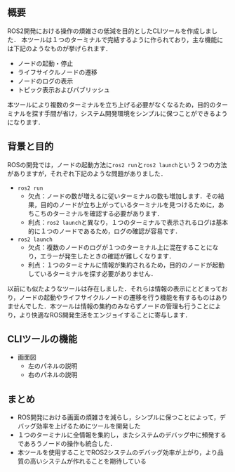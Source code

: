 ## 概要

ROS2開発における操作の煩雑さの低減を目的としたCLIツールを作成しました．
本ツールは１つのターミナルで完結するように作られており，主な機能には下記のようなものが挙げられます．

- ノードの起動・停止
- ライフサイクルノードの遷移
- ノードのログの表示
- トピック表示およびパブリッシュ

本ツールにより複数のターミナルを立ち上げる必要がなくなるため，目的のターミナルを探す手間が省け，システム開発環境をシンプルに保つことができるようになります．



## 背景と目的

ROSの開発では，ノードの起動方法に`ros2 run`と`ros2 launch`という２つの方法がありますが，それぞれ下記のような問題がありました．

- `ros2 run`
  - 欠点：ノードの数が増えるに従いターミナルの数も増加します．その結果，目的のノードが立ち上がっているターミナルを見つけるために，あちこちのターミナルを確認する必要があります．
  - 利点：`ros2 launch`と異なり，１つのターミナルで表示されるログは基本的に１つのノードであるため，ログの確認が容易です．
- `ros2 launch`
  - 欠点：複数のノードのログが１つのターミナル上に混在することになり，エラーが発生したときの確認が難しくなります．
  - 利点：１つのターミナルに情報が集約されるため，目的のノードが起動しているターミナルを探す必要がありません．

以前にも似たようなツールは存在しました．それらは情報の表示にとどまっており，ノードの起動やライフサイクルノードの遷移を行う機能を有するものはありませんでした．本ツールは情報の集約のみならずノードの管理も行うことにより，より快適なROS開発生活をエンジョイすることに寄与します．



## CLIツールの機能

- 画面図
  - 左のパネルの説明
  - 右のパネルの説明
  
  

## まとめ

- ROS開発における画面の煩雑さを減らし，シンプルに保つことによって，デバッグ効率を上げるためにツールを開発した
- １つのターミナルに全情報を集約し，またシステムのデバッグ中に頻発するであろうノードの操作も統合した．
- 本ツールを使用することでROS2システムのデバッグ効率が上がり，より品質の高いシステムが作れることを期待している